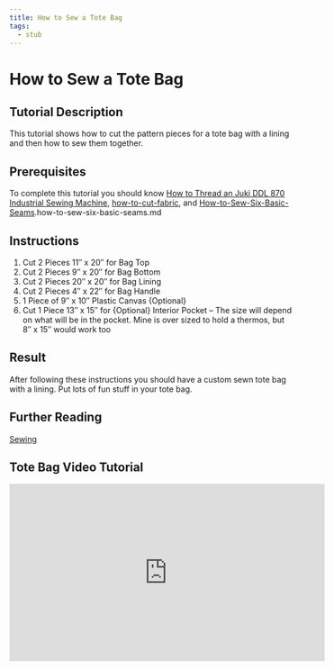 ```yaml
---
title: How to Sew a Tote Bag
tags:
  - stub
---
```


# How to Sew a Tote Bag

## Tutorial Description

This tutorial shows how to cut the pattern pieces for a tote bag with a lining and then how to sew them together.

## Prerequisites

To complete this tutorial you should know [ How to Thread an Juki DDL 870 Industrial Sewing Machine](./how-to-thread-a-home-sewing-machine.md), [how-to-cut-fabric](./how-to-cut-fabric.md), and [How-to-Sew-Six-Basic-Seams](./how-to-sew-six-basic-seams.md).how-to-sew-six-basic-seams.md

## Instructions

1. Cut 2 Pieces 11″ x 20″ for Bag Top
2. Cut 2 Pieces 9″ x 20″ for Bag Bottom
3. Cut 2 Pieces 20″ x 20″ for Bag Lining
4. Cut 2 Pieces 4″ x 22″ for Bag Handle
5. 1 Piece of 9″ x 10″ Plastic Canvas {Optional}
6. Cut 1 Piece 13″ x 15″ for {Optional} Interior Pocket – The size will depend on what will be in the pocket. Mine is over sized to hold a thermos, but 8″ x 15″ would work too

## Result

After following these instructions you should have a custom sewn tote bag with a lining. Put lots of fun stuff in your tote bag.

## Further Reading

[Sewing](../Sewing/Sewing.md)

## Tote Bag Video Tutorial

<div class="iframe-16-9-container"><iframe class="youTubeIframe" width="560" height="315" src="https://www.youtube.com/embed/826t3yvck6c" title="YouTube video player" frameborder="0" allow="accelerometer; autoplay; clipboard-write; encrypted-media; gyroscope; picture-in-picture" allowfullscreen></iframe></div>
